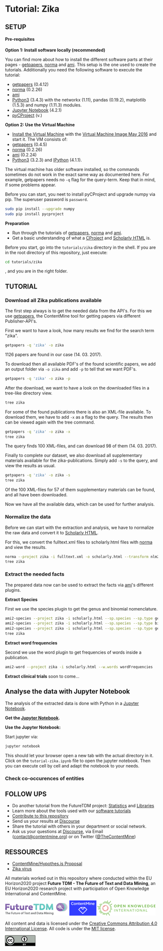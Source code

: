 # Tutorial: Zika

## SETUP
#### Pre-requisites

**Option 1: Install software locally (recommended)**

You can find more about how to install the different software parts at their pages - [getpapers](https://github.com/ContentMine/getpapers), [norma](https://github.com/ContentMine/norma/releases) and [ami](https://github.com/ContentMine/ami/releases). This setup is the one used to create the tutorials. Additionally you need the following software to execute the tutorial:
- [getpapers](https://github.com/ContentMine/getpapers) (0.4.12)
- [norma](https://github.com/ContentMine/norma) (0.2.26)
- [ami](https://github.com/ContentMine/ami)
- [Python3](https://www.python.org/) (3.4.3) with the networkx (1.11), pandas (0.19.2), matplotlib (1.5.3) and numpy (1.11.3) modules.
- [Jupyter Notebook](http://jupyter.org/) (4.2.1)
- [pyCProject](https://github.com/ContentMine/pyCProject) (v.)

**Option 2: Use the Virtual Machine**

- [Install the Virtual Machine](https://github.com/ContentMine/workshop-resources/tree/master/software-tutorials/vms) with the [Virtual Machine Image May 2016](https://drive.google.com/open?id=0B7pJKedx9b97LTBVRmEzbzJOVlU) and start it. The VM consists of:
- [getpapers](https://github.com/ContentMine/getpapers) (0.4.5)
- [norma](https://github.com/ContentMine/norma) (0.2.26)
- [ami](https://github.com/ContentMine/ami) (0.2.24)
- [Python3](https://www.python.org/) (3.2.3) and [IPython](http://ipython.org/) (4.1.1).

The virtual machine has older software installed, so the commands sometimes do not work in the exact same way as documented here. For example, getpapers needs no ```-q``` flag for the query-term. Keep that in mind, if some problems appear.

Before you can start, you neet to install pyCProject and upgrade numpy via pip. The superuser password is ```password```.

```bash
sudo pip install --upgrade numpy
sudo pip install pycproject
```

**Preparation**
- Run through the tutorials of [getpapers](https://github.com/ContentMine/workshop-resources/tree/master/software-tutorials/cproject), [norma](https://github.com/ContentMine/workshop-resources/tree/master/software-tutorials/norma) and [ami](https://github.com/ContentMine/workshop-resources/tree/master/software-tutorials/ami).
- Get a basic understanding of what a [CProject](https://github.com/ContentMine/workshop-resources/tree/master/software-tutorials/cproject) and [Scholarly HTML](https://github.com/ContentMine/workshop-resources/tree/master/software-tutorials/sHTML) is.

Before you start, go into the ```tutorials/zika``` directory in the shell. If you are in the root directory of this repository, just execute:
```bash
cd tutorials/zika
```
, and you are in the right folder.

## TUTORIAL

### Download all Zika publications available
The first step always is to get the needed data from the API's. For this we use [getpapers](https://github.com/ContentMine/workshop-resources/tree/master/software-tutorials/cproject), the ContentMine tool for getting papers via different Publisher-API's.

First we want to have a look, how many results we find for the search term "zika".

```bash
getpapers -q 'zika' -o zika
```
1126 papers are found in our case (14. 03. 2017).

To download then all available PDF's of the found scientific papers, we add an output folder via ```-o zika``` and add ```-p``` to tell that we want PDF's.

```bash
getpapers -q 'zika' -o zika -p
```

After the download, we want to have a look on the downloaded files in a tree-like directory view.

```bash
tree zika
```

For some of the found publications there is also an XML-file available. To download them, we have to add ```-x``` as a flag to the query. The results then can be viewed again with the tree command.

```bash
getpapers -q 'zika' -o zika -x
tree zika
```
The query finds 100 XML-files, and can download 98 of them (14. 03. 2017).

Finally to complete our dataset, we also download all supplementary materials available for the zika-publications. Simply add ```-s``` to the query, and view the results as usual.

```bash
getpapers -q 'zika' -o zika -s
tree zika
```
Of the 100 XML-files for 57 of them supplementary materials can be found, and all have been downloaded.

Now we have all the available data, which can be used for further analysis.

### Normalize the data

Before we can start with the extraction and analysis, we have to normalize the raw data and convert it to [Scholarly HTML](https://github.com/ContentMine/workshop-resources/tree/master/software-tutorials/sHTML).

For this, we convert the fulltext.xml files to scholarly.html files with [norma](https://github.com/ContentMine/workshop-resources/tree/master/software-tutorials/norma) and view the results.

```bash
norma --project zika -i fulltext.xml -o scholarly.html --transform nlm2html
tree zika
```

### Extract the needed facts

The prepared data now can be used to extract the facts via [ami](https://github.com/ContentMine/workshop-resources/tree/master/software-tutorials/ami)'s different plugins.

**Extract Species**

First we use the species plugin to get the genus and binomial nomenclature.

```bash
ami2-species --project zika -i scholarly.html --sp.species --sp.type genus
ami2-species --project zika -i scholarly.html --sp.species --sp.type binomial
ami2-species --project zika -i scholarly.html --sp.species --sp.type genussp
tree zika
```

**Extract word frequencies**

Second we use the word plugin to get frequencies of words inside a publication. 

```bash
ami2-word --project zika -i scholarly.html --w.words wordFrequencies
```

**Extract clinical trials**
soon to come...

## Analyse the data with Jupyter Notebook

The analysis of the extracted data is done with Python in a [Jupyter Notebook](http://jupyter.org/).

**Get the [Jupyter Notebook](tutorial-zika.ipynb).**

**Use the Jupyter Notebook:**

Start jupyter via:
```bash
jupyter notebook
```
This should let your browser open a new tab with the actual directory in it. Click on the ```tutorial-zika.ipynb``` file to open the jupyter notebook. Then you can execute cell by cell and adapt the notebook to your needs.

### Check co-occurences of entities

## FOLLOW UPS

- Do another tutorial from the FutureTDM project: [Statistics](tutorial/statistics) and [Libraries](tutorial/libraries)
- Learn more about the tools used with our [software tutorials](https://github.com/ContentMine/workshop-resources)
- [Contribute to this repository](../README.md#contribution)
- Send us your results at [Discourse](http://discuss.contentmine.org/)
- Share the tutorial with others in your department or social network.
- Ask us your questions at [Discourse](http://discuss.contentmine.org/), via Email (contact@contentmine.org) or on Twitter ([@TheContentMine](https://twitter.com/TheContentMine))

## RESSOURCES

- [ContentMine/Hypothes.is Proposal](http://riojournal.com/articles.php?journal_name=rio&id=8424)
- [Zika virus](https://en.wikipedia.org/wiki/Zika_virus)

All materials worked out in this repository where conducted within the EU Horizon2020 project **Future TDM - The Future of Text and Data Mining**, an EU Horizon2020 research project with participation of Open Knowledge International and ContentMine. 

<a href="http://futuretdm.eu/" title=""><img src="/assets/images/logo-futuretdm.png" alt="FutureTDM" height=50 /></a> <a href="http://contentmine.org" title=""><img src="/assets/images/logo-contentmine.png" alt="ContentMine" height=50 /></a> <a href="http://okfn.org/" title="Open Knowledge International"><img src="/assets/images/logo-okf.png" alt="Open Knowledge International" height=50 /></a>

All content and data is licensed under the [Creative Commons Attribution 4.0 International License](http://creativecommons.org/licenses/by/4.0/). All code is under the [MIT license](https://opensource.org/licenses/MIT).

<img src="/assets/images/logo-ccby.png" alt="Creative Commons by" width=100 />

